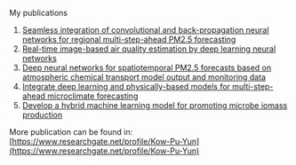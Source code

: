 My publications

1.  [Seamless integration of convolutional and back-propagation neural networks for regional multi-step-ahead PM2.5 forecasting](https://www.sciencedirect.com/science/article/pii/S0959652620313329?via%3Dihub) <br>
2.  [Real-time image-based air quality estimation by deep learning neural networks](https://www.sciencedirect.com/science/article/pii/S0301479722001335?via%3Dihub) <br>
3.  [Deep neural networks for spatiotemporal PM2.5 forecasts based on atmospheric chemical transport model output and monitoring data](https://www.sciencedirect.com/science/article/pii/S0269749122005620?via%3Dihub)
4. [Integrate deep learning and physically-based models for multi-step-ahead microclimate forecasting](https://www.sciencedirect.com/science/article/abs/pii/S0957417422015688?via%3Dihub)
5. [Develop a hybrid machine learning model for promoting microbe iomass production](https://www.sciencedirect.com/science/article/pii/S096085242201745X?via%3Dihub)






More publication can be found in:
[https://www.researchgate.net/profile/Kow-Pu-Yun](https://www.researchgate.net/profile/Kow-Pu-Yun)
